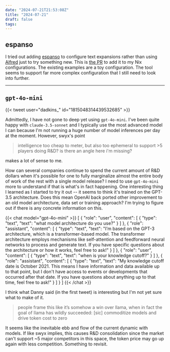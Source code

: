 ```yaml
---
date: "2024-07-21T21:53:08Z"
title: "2024-07-21"
draft: false
tags:
---
```


## espanso

I tried out adding [espanso](https://espanso.org/) to configure text expansions rather than using [Alfred](https://www.alfredapp.com/) just to try something new.
This is [the PR](https://github.com/danielcorin/nix-config/pull/3/files) to add it to my Nix configurations.
The existing examples are a toy configuration.
The tool seems to support far more complex configuration that I still need to look into further.

---

## `gpt-4o-mini`

{{< tweet user="dadkins_" id="1815048314439532685" >}}

Admittedly, I have not gone to deep yet using `gpt-4o-mini`.
I've been quite happy with `claude-3.5-sonnet` and I typically use the most advanced model I can because I'm not running a huge number of model inferences per day at the moment.
However, swyx's point

> intelligence too cheap to meter, but also too ephemeral to support >5 players doing R&D? is there an angle here i'm missing?

makes a lot of sense to me.

How can several companies continue to spend the current amount of R&D dollars when it's possible for one to fully marginalize almost the entire body of work of the rest with a single model release?
I need to use `gpt-4o-mini` more to understand if that is what's in fact happening.
One interesting thing I learned as I started to try it out -- it seems to think it's trained on the GPT-3.5 architecture.
Does this mean OpenAI back ported other improvement to an old model architecture, data set or training approach?
I'm trying to figure out if there is any concrete information on this.

{{< chat model="gpt-4o-mini" >}}
[
  {
    "role": "user",
    "content": [
      {
        "type": "text",
        "text": "what model architecture do you use?"
      }
    ]
  },
  {
    "role": "assistant",
    "content": [
      {
        "type": "text",
        "text": "I’m based on the GPT-3 architecture, which is a transformer-based model. The transformer architecture employs mechanisms like self-attention and feedforward neural networks to process and generate text. If you have specific questions about the architecture or how it works, feel free to ask!"
      }
    ]
  },
  {
    "role": "user",
    "content": [
      {
        "type": "text",
        "text": "when is your knowledge cutoff?"
      }
    ]
  },
  {
    "role": "assistant",
    "content": [
      {
        "type": "text",
        "text": "My knowledge cutoff date is October 2021. This means I have information and data available up to that point, but I don't have access to events or developments that occurred after that date. If you have questions about anything up to that time, feel free to ask!"
      }
    ]
  }
]
{{< /chat >}}

I think what Danny said (in the first tweet) is interesting but I'm not yet sure what to make of it.

> people frame this like it’s somehow a win over llama, when in fact the goal of llama has wildly succeeded: [sic] commoditize models and drive token cost to zero

It seems like the inevitable ebb and flow of the current dynamic with models.
If like swyx implies, this causes R&D consolidation since the market can't support ~5 major competitors in this space, the token price may go up again with less competition.
Something to revisit.
